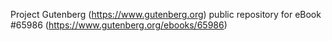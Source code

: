 Project Gutenberg (https://www.gutenberg.org) public repository for eBook #65986 (https://www.gutenberg.org/ebooks/65986)
